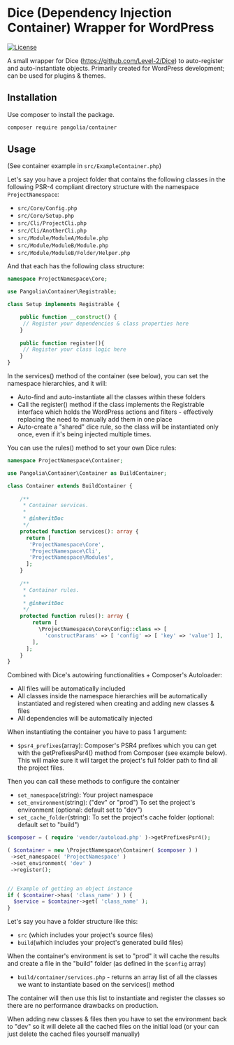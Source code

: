 # Dice (Dependency Injection Container) Wrapper for WordPress

[![License](http://poser.pugx.org/pangolia/container/license)](https://packagist.org/packages/pangolia/container)

A small wrapper for Dice (https://github.com/Level-2/Dice) to auto-register and auto-instantiate objects. Primarily created for WordPress development; can be used for plugins & themes.

## Installation
Use composer to install the package.
````bash
composer require pangolia/container
````

## Usage
(See container example in ``src/ExampleContainer.php``)

Let's say you have a project folder that contains the following classes in the following PSR-4 compliant directory structure  with the namespace ``ProjectNamespace``:
- ``src/Core/Config.php``
- ``src/Core/Setup.php``
- ``src/Cli/ProjectCli.php``
- ``src/Cli/AnotherCli.php``
- ``src/Module/ModuleA/Module.php``
- ``src/Module/ModuleB/Module.php ``
- ``src/Module/ModuleB/Folder/Helper.php``

And that each has the following class structure:

````php
namespace ProjectNamespace\Core;

use Pangolia\Container\Registrable;

class Setup implements Registrable {

    public function __construct() {
     // Register your dependencies & class properties here
    }
    
    public function register(){
     // Register your class logic here
    }
}
````

In the services() method of the container (see below), you can set the namespace hierarchies, and it will: 
- Auto-find and auto-instantiate all the classes within these folders
- Call the register() method if the class implements the Registrable interface which holds the WordPress actions and filters - effectively replacing the need to manually add them in one place
- Auto-create a "shared" dice rule, so the class will be instantiated only once, even if it's being injected multiple times. 

You can use the rules() method to set your own Dice rules:

````php
namespace ProjectNamespace\Container;

use Pangolia\Container\Container as BuildContainer;

class Container extends BuildContainer {
    
    /**
     * Container services.
     *
     * @inheritDoc
     */
    protected function services(): array {
      return [
       'ProjectNamespace\Core',
       'ProjectNamespace\Cli',
       'ProjectNamespace\Modules',
      ];
    }
    
    /**
     * Container rules.
     *
     * @inheritDoc
     */
    protected function rules(): array {
        return [
          \ProjectNamespace\Core\Config::class => [
            'constructParams' => [ 'config' => [ 'key' => 'value'] ],
        ],
      ];
    }
}
````
Combined with Dice's autowiring functionalities + Composer's Autoloader:
- All files will be automatically included 
- All classes inside the namespace hierarchies will be automatically instantiated and registered when creating and adding new classes & files
- All dependencies will be automatically injected 

When instantiating the container you have to pass 1 argument:
- ``$psr4_prefixes``(array): Composer's PSR4 prefixes which you can get with the getPrefixesPsr4() method from Composer (see example below). This will make sure it will target the project's full folder path to find all the project files.

Then you can call these methods to configure the container 
- ``set_namespace``(string): Your project namespace
- ``set_environment``(string): ("dev" or "prod") To set the project's environment (optional: default set to "dev")
- ``set_cache_folder``(string): To set the project's cache folder (optional: default set to "build")
````php
$composer = ( require 'vendor/autoload.php' )->getPrefixesPsr4();

( $container = new \ProjectNamespace\Container( $composer ) )
 ->set_namespace( 'ProjectNamespace' )
 ->set_environment( 'dev' )
 ->register();


// Example of getting an object instance
if ( $container->has( 'class_name' ) ) {
  $service = $container->get( 'class_name' );
}
````

Let's say you have a folder structure like this:
- ``src`` (which includes your project's source files)
- ``build``(which includes your project's generated build files)

When the container's environment is set to "prod" it will cache the results and create a file in the "build" folder (as defined in the ``$config`` array)
- ``build/container/services.php`` - returns an array list of all the classes we want to instantiate based on the services() method

The container will then use this list to instantiate and register the classes so there are no performance drawbacks on production. 

When adding new classes & files then you have to set the environment back to "dev" so it will delete all the cached files on the initial load (or your can just delete the cached files yourself manually)